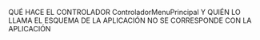 QUÉ HACE EL CONTROLADOR ControladorMenuPrincipal Y QUIÉN LO LLAMA
EL ESQUEMA DE LA APLICACIÓN NO SE CORRESPONDE CON LA APLICACIÓN
